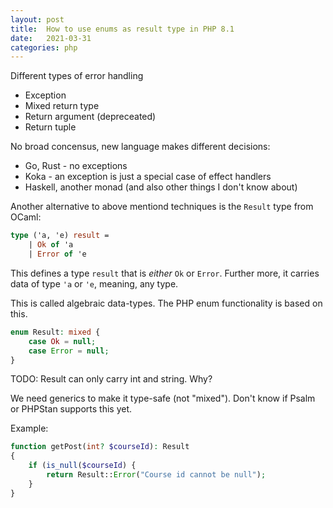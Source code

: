 ```yaml
---
layout: post
title:  How to use enums as result type in PHP 8.1
date:   2021-03-31
categories: php
---
```


Different types of error handling

* Exception
* Mixed return type
* Return argument (depreceated)
* Return tuple

No broad concensus, new language makes different decisions:

* Go, Rust - no exceptions
* Koka - an exception is just a special case of effect handlers
* Haskell, another monad (and also other things I don't know about)

Another alternative to above mentiond techniques is the `Result` type from OCaml:

```ocaml
type ('a, 'e) result = 
    | Ok of 'a
    | Error of 'e
```

This defines a type `result` that is _either_ `Ok` or `Error`. Further more, it carries data of type `'a` or `'e`, meaning, any type.

This is called algebraic data-types. The PHP enum functionality is based on this.

```php
enum Result: mixed {
    case Ok = null;
    case Error = null;
}
```

TODO: Result can only carry int and string. Why?

We need generics to make it type-safe (not "mixed"). Don't know if Psalm or PHPStan supports this yet.

Example:

```php
function getPost(int? $courseId): Result
{
    if (is_null($courseId) {
        return Result::Error("Course id cannot be null");
    }
}
```
